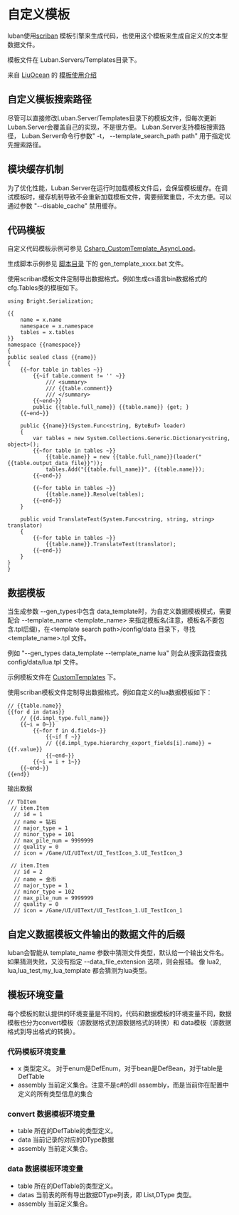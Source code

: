 # 自定义模板

luban使用[scriban](https://github.com/scriban/scriban) 模板引擎来生成代码，也使用这个模板来生成自定义的文本型数据文件。

模板文件在 Luban.Servers/Templates目录下。

来自 [LiuOcean](https://github.com/LiuOcean) 的 [模板使用介绍](https://app.heptabase.com/w/514c9827e9627b063281903b68ed662773c45c845d90f8da1da04dd1e6fc08c4)

## 自定义模板搜索路径

尽管可以直接修改Luban.Server/Templates目录下的模板文件，但每次更新Luban.Server会覆盖自己的实现，不是很方便。
Luban.Server支持模板搜索路径， Luban.Server命令行参数" -t， --template_search_path path" 用于指定优先搜索路径。

## 模块缓存机制

为了优化性能，Luban.Server在运行时加载模板文件后，会保留模板缓存。在调试模板时，缓存机制导致不会重新加载模板文件，需要频繁重启，不太方便。可以通过参数
"--disable_cache" 禁用缓存。

## 代码模板

自定义代码模板示例可参见 [Csharp_CustomTemplate_AsyncLoad](https://gitee.com/focus-creative-games/luban_examples/tree/main/Projects/Csharp_CustomTemplate_AsyncLoad)。

生成脚本示例参见 [脚本目录](https://gitee.com/focus-creative-games/luban_examples/tree/main/Projects/GenerateDatas) 下的 gen_template_xxxx.bat 文件。

使用scriban模板文件定制导出数据格式。例如生成cs语言bin数据格式的cfg.Tables类的模板如下。

```text
using Bright.Serialization;

{{
    name = x.name
    namespace = x.namespace
    tables = x.tables
}}
namespace {{namespace}}
{
public sealed class {{name}}
{
    {{~for table in tables ~}}
        {{~if table.comment != '' ~}}
            /// <summary>
            /// {{table.comment}}
            /// </summary>
        {{~end~}}
        public {{table.full_name}} {{table.name}} {get; }
    {{~end~}}

    public {{name}}(System.Func<string, ByteBuf> loader)
    {
        var tables = new System.Collections.Generic.Dictionary<string, object>();
        {{~for table in tables ~}}
            {{table.name}} = new {{table.full_name}}(loader("{{table.output_data_file}}")); 
            tables.Add("{{table.full_name}}", {{table.name}});
        {{~end~}}

        {{~for table in tables ~}}
            {{table.name}}.Resolve(tables); 
        {{~end~}}
    }

    public void TranslateText(System.Func<string, string, string> translator)
    {
        {{~for table in tables ~}}
            {{table.name}}.TranslateText(translator); 
        {{~end~}}
    }
}
}
```


## 数据模板

当生成参数 --gen_types中包含 data_template时，为自定义数据模板模式，需要配合 --template_name \<template_name\> 来指定模板名(注意，模板名不要包含.tpl后缀)，在\<template search path\>/config/data 目录下，寻找 \<template_name\>.tpl 文件。

例如 "--gen_types data_template --template_name lua" 则会从搜索路径查找 config/data/lua.tpl 文件。

 示例模板文件在 [CustomTemplates](https://gitee.com/focus-creative-games/luban_examples/tree/main/Projects/DataTemplates/CustomTemplates/config/data) 下。

 
使用scriban模板文件定制导出数据格式。例如自定义的lua数据模板如下：

```text
// {{table.name}}
{{for d in datas}}
    // {{d.impl_type.full_name}}
    {{~i = 0~}}
        {{~for f in d.fields~}}
            {{~if f ~}}
            // {{d.impl_type.hierarchy_export_fields[i].name}} = {{f.value}}
            {{~end~}}
        {{~i = i + 1~}}
    {{~end~}}
{{end}}
```

输出数据

```text
// TbItem
 // item.Item
  // id = 1
  // name = 钻石
  // major_type = 1
  // minor_type = 101
  // max_pile_num = 9999999
  // quality = 0
  // icon = /Game/UI/UIText/UI_TestIcon_3.UI_TestIcon_3
  
 // item.Item
  // id = 2
  // name = 金币
  // major_type = 1
  // minor_type = 102
  // max_pile_num = 9999999
  // quality = 0
  // icon = /Game/UI/UIText/UI_TestIcon_1.UI_TestIcon_1
```

## 自定义数据模板文件输出的数据文件的后缀

luban会智能从 template_name 参数中猜测文件类型，默认给一个输出文件名。如果猜测失败，又没有指定 --data_file_extension 选项，则会报错。
像 lua2, lua,lua_test,my_lua_template 都会猜测为lua类型。

## 模板环境变量

每个模板的默认提供的环境变量是不同的，代码和数据模板的环境变量不同，数据模板也分为convert模板（源数据格式到源数据格式的转换）和 data模板（源数据格式到导出格式的转换）。

### 代码模板环境变量

- x  类型定义。 对于enum是DefEnum，对于bean是DefBean，对于table是DefTable
- assembly 当前定义集合。注意不是c#的dll assembly，而是当前你在配置中定义的所有类型信息的集合

### convert 数据模板环境变量

- table 所在的DefTable的类型定义。
- data 当前记录的对应的DType数据
- assembly 当前定义集合。

### data 数据模板环境变量

- table 所在的DefTable的类型定义。
- datas 当前表的所有导出数据DType列表，即 List,DType 类型。
- assembly 当前定义集合。
